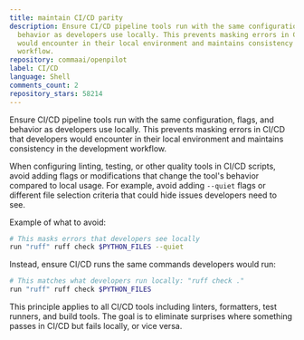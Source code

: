 ```yaml
---
title: maintain CI/CD parity
description: Ensure CI/CD pipeline tools run with the same configuration, flags, and
  behavior as developers use locally. This prevents masking errors in CI/CD that developers
  would encounter in their local environment and maintains consistency in the development
  workflow.
repository: commaai/openpilot
label: CI/CD
language: Shell
comments_count: 2
repository_stars: 58214
---
```


Ensure CI/CD pipeline tools run with the same configuration, flags, and behavior as developers use locally. This prevents masking errors in CI/CD that developers would encounter in their local environment and maintains consistency in the development workflow.

When configuring linting, testing, or other quality tools in CI/CD scripts, avoid adding flags or modifications that change the tool's behavior compared to local usage. For example, avoid adding `--quiet` flags or different file selection criteria that could hide issues developers need to see.

Example of what to avoid:
```bash
# This masks errors that developers see locally
run "ruff" ruff check $PYTHON_FILES --quiet
```

Instead, ensure CI/CD runs the same commands developers would run:
```bash
# This matches what developers run locally: "ruff check ."
run "ruff" ruff check $PYTHON_FILES
```

This principle applies to all CI/CD tools including linters, formatters, test runners, and build tools. The goal is to eliminate surprises where something passes in CI/CD but fails locally, or vice versa.